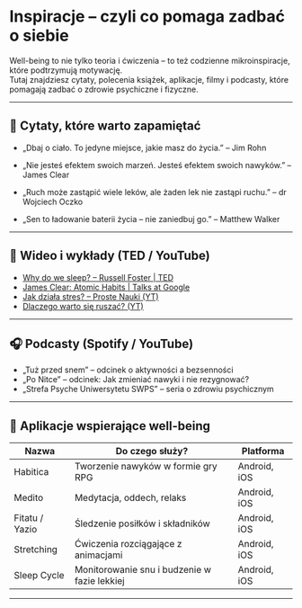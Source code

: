 # Inspiracje – czyli co pomaga zadbać o siebie

Well-being to nie tylko teoria i ćwiczenia – to też codzienne mikroinspiracje, które podtrzymują motywację.  
Tutaj znajdziesz cytaty, polecenia książek, aplikacje, filmy i podcasty, które pomagają zadbać o zdrowie psychiczne i fizyczne.

---

## 🧠 Cytaty, które warto zapamiętać

- „Dbaj o ciało. To jedyne miejsce, jakie masz do życia.” – Jim Rohn

- „Nie jesteś efektem swoich marzeń. Jesteś efektem swoich nawyków.” – James Clear

- „Ruch może zastąpić wiele leków, ale żaden lek nie zastąpi ruchu.” – dr Wojciech Oczko

- „Sen to ładowanie baterii życia – nie zaniedbuj go.” – Matthew Walker

---

## 🎥 Wideo i wykłady (TED / YouTube)

- [Why do we sleep? – Russell Foster | TED](https://www.ted.com/talks/russell_foster_why_do_we_sleep)
- [James Clear: Atomic Habits | Talks at Google](https://www.youtube.com/watch?v=U_nzqnXWvSo)
- [Jak działa stres? – Proste Nauki (YT)](https://www.youtube.com/watch?v=VN5HhP4h7pU)
- [Dlaczego warto się ruszać? (YT)](https://www.youtube.com/watch?v=wV6jB47j8tY)

---

## 🎧 Podcasty (Spotify / YouTube)

- „Tuż przed snem” – odcinek o aktywności a bezsenności  
- „Po Nitce” – odcinek: Jak zmieniać nawyki i nie rezygnować?
- „Strefa Psyche Uniwersytetu SWPS” – seria o zdrowiu psychicznym

---

## 📱 Aplikacje wspierające well-being

| Nazwa | Do czego służy? | Platforma |
|-------|------------------|-----------|
| Habitica | Tworzenie nawyków w formie gry RPG | Android, iOS |
| Medito | Medytacja, oddech, relaks | Android, iOS |
| Fitatu / Yazio | Śledzenie posiłków i składników | Android, iOS |
| Stretching | Ćwiczenia rozciągające z animacjami | Android, iOS |
| Sleep Cycle | Monitorowanie snu i budzenie w fazie lekkiej | Android, iOS |

---